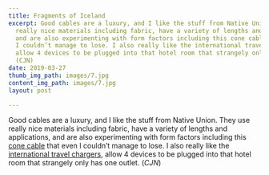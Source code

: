 ```yaml
---
title: Fragments of Iceland
excerpt: Good cables are a luxury, and I like the stuff from Native Union. They use
  really nice materials including fabric, have a variety of lengths and applications,
  and are also experimenting with form factors including this cone cable that even
  I couldn’t manage to lose. I also really like the international travel chargers,
  allow 4 devices to be plugged into that hotel room that strangely only has one outlet.
  (CJN)
date: 2019-03-27
thumb_img_path: images/7.jpg
content_img_path: images/7.jpg
layout: post

---
```

Good cables are a luxury, and I like the stuff from Native Union. They use really nice materials including fabric, have a variety of lengths and applications, and are also experimenting with form factors including this [cone cable](https://www.nativeunion.com/cone-cable/) that even I couldn’t manage to lose. I also really like the [international travel chargers](https://www.nativeunion.com/smart-4-charger-international/), allow 4 devices to be plugged into that hotel room that strangely only has one outlet. (_CJN_)